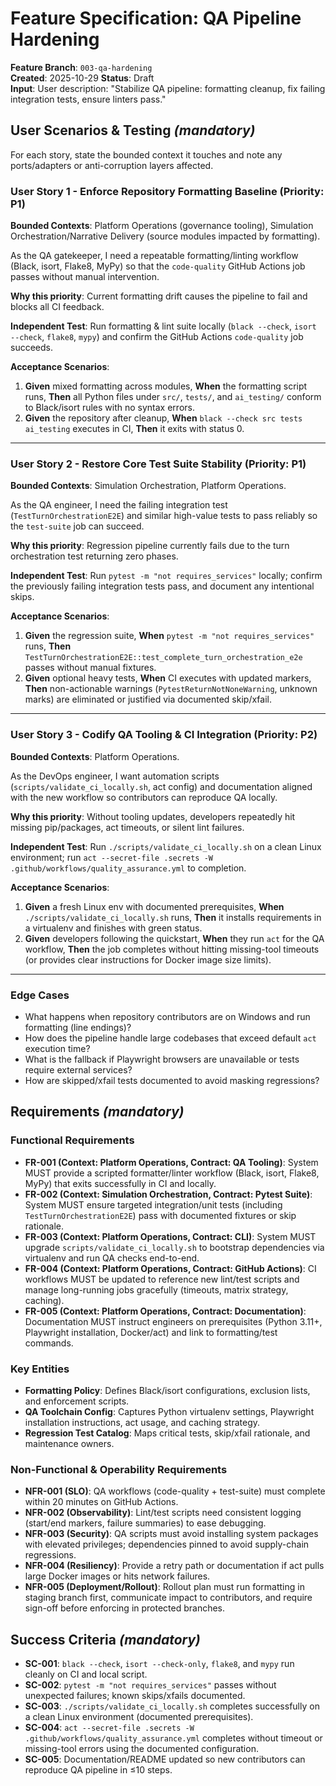 # Feature Specification: QA Pipeline Hardening

**Feature Branch**: `003-qa-hardening`  
**Created**: 2025-10-29
**Status**: Draft  
**Input**: User description: "Stabilize QA pipeline: formatting cleanup, fix failing integration tests, ensure linters pass."

## User Scenarios & Testing *(mandatory)*

For each story, state the bounded context it touches and note any ports/adapters or anti-corruption layers affected.

### User Story 1 - Enforce Repository Formatting Baseline (Priority: P1)
**Bounded Contexts**: Platform Operations (governance tooling), Simulation Orchestration/Narrative Delivery (source modules impacted by formatting).

As the QA gatekeeper, I need a repeatable formatting/linting workflow (Black, isort, Flake8, MyPy) so that the `code-quality` GitHub Actions job passes without manual intervention.

**Why this priority**: Current formatting drift causes the pipeline to fail and blocks all CI feedback.

**Independent Test**: Run formatting & lint suite locally (`black --check`, `isort --check`, `flake8`, `mypy`) and confirm the GitHub Actions `code-quality` job succeeds.

**Acceptance Scenarios**:
1. **Given** mixed formatting across modules, **When** the formatting script runs, **Then** all Python files under `src/`, `tests/`, and `ai_testing/` conform to Black/isort rules with no syntax errors.
2. **Given** the repository after cleanup, **When** `black --check src tests ai_testing` executes in CI, **Then** it exits with status 0.

---

### User Story 2 - Restore Core Test Suite Stability (Priority: P1)
**Bounded Contexts**: Simulation Orchestration, Platform Operations.

As the QA engineer, I need the failing integration test (`TestTurnOrchestrationE2E`) and similar high-value tests to pass reliably so the `test-suite` job can succeed.

**Why this priority**: Regression pipeline currently fails due to the turn orchestration test returning zero phases.

**Independent Test**: Run `pytest -m "not requires_services"` locally; confirm the previously failing integration tests pass, and document any intentional skips.

**Acceptance Scenarios**:
1. **Given** the regression suite, **When** `pytest -m "not requires_services"` runs, **Then** `TestTurnOrchestrationE2E::test_complete_turn_orchestration_e2e` passes without manual fixtures.
2. **Given** optional heavy tests, **When** CI executes with updated markers, **Then** non-actionable warnings (`PytestReturnNotNoneWarning`, unknown marks) are eliminated or justified via documented skip/xfail.

---

### User Story 3 - Codify QA Tooling & CI Integration (Priority: P2)
**Bounded Contexts**: Platform Operations.

As the DevOps engineer, I want automation scripts (`scripts/validate_ci_locally.sh`, act config) and documentation aligned with the new workflow so contributors can reproduce QA locally.

**Why this priority**: Without tooling updates, developers repeatedly hit missing pip/packages, act timeouts, or silent lint failures.

**Independent Test**: Run `./scripts/validate_ci_locally.sh` on a clean Linux environment; run `act --secret-file .secrets -W .github/workflows/quality_assurance.yml` to completion.

**Acceptance Scenarios**:
1. **Given** a fresh Linux env with documented prerequisites, **When** `./scripts/validate_ci_locally.sh` runs, **Then** it installs requirements in a virtualenv and finishes with green status.
2. **Given** developers following the quickstart, **When** they run `act` for the QA workflow, **Then** the job completes without hitting missing-tool timeouts (or provides clear instructions for Docker image size limits).

---

### Edge Cases
- What happens when repository contributors are on Windows and run formatting (line endings)?  
- How does the pipeline handle large codebases that exceed default `act` execution time?  
- What is the fallback if Playwright browsers are unavailable or tests require external services?  
- How are skipped/xfail tests documented to avoid masking regressions?

## Requirements *(mandatory)*

### Functional Requirements

- **FR-001 (Context: Platform Operations, Contract: QA Tooling)**: System MUST provide a scripted formatter/linter workflow (Black, isort, Flake8, MyPy) that exits successfully in CI and locally.  
- **FR-002 (Context: Simulation Orchestration, Contract: Pytest Suite)**: System MUST ensure targeted integration/unit tests (including `TestTurnOrchestrationE2E`) pass with documented fixtures or skip rationale.  
- **FR-003 (Context: Platform Operations, Contract: CLI)**: System MUST upgrade `scripts/validate_ci_locally.sh` to bootstrap dependencies via virtualenv and run QA checks end-to-end.  
- **FR-004 (Context: Platform Operations, Contract: GitHub Actions)**: CI workflows MUST be updated to reference new lint/test scripts and manage long-running jobs gracefully (timeouts, matrix strategy, caching).  
- **FR-005 (Context: Platform Operations, Contract: Documentation)**: Documentation MUST instruct engineers on prerequisites (Python 3.11+, Playwright installation, Docker/act) and link to formatting/test commands.

### Key Entities
- **Formatting Policy**: Defines Black/isort configurations, exclusion lists, and enforcement scripts.  
- **QA Toolchain Config**: Captures Python virtualenv settings, Playwright installation instructions, act usage, and caching strategy.  
- **Regression Test Catalog**: Maps critical tests, skip/xfail rationale, and maintenance owners.

### Non-Functional & Operability Requirements

- **NFR-001 (SLO)**: QA workflows (code-quality + test-suite) must complete within 20 minutes on GitHub Actions.  
- **NFR-002 (Observability)**: Lint/test scripts need consistent logging (start/end markers, failure summaries) to ease debugging.  
- **NFR-003 (Security)**: QA scripts must avoid installing system packages with elevated privileges; dependencies pinned to avoid supply-chain regressions.  
- **NFR-004 (Resiliency)**: Provide a retry path or documentation if act pulls large Docker images or hits network failures.  
- **NFR-005 (Deployment/Rollout)**: Rollout plan must run formatting in staging branch first, communicate impact to contributors, and require sign-off before enforcing in protected branches.

## Success Criteria *(mandatory)*

- **SC-001**: `black --check`, `isort --check-only`, `flake8`, and `mypy` run cleanly on CI and local script.  
- **SC-002**: `pytest -m "not requires_services"` passes without unexpected failures; known skips/xfails documented.  
- **SC-003**: `./scripts/validate_ci_locally.sh` completes successfully on a clean Linux environment (documented prerequisites).  
- **SC-004**: `act --secret-file .secrets -W .github/workflows/quality_assurance.yml` completes without timeout or missing-tool errors using the documented configuration.  
- **SC-005**: Documentation/README updated so new contributors can reproduce QA pipeline in ≤10 steps.
